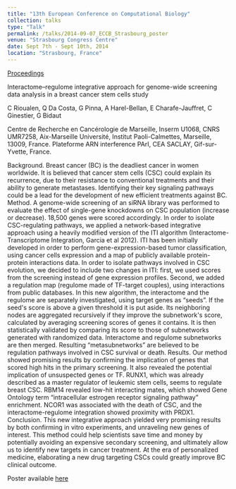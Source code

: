```yaml
---
title: "13th European Conference on Computational Biology"
collection: talks
type: "Talk"
permalink: /talks/2014-09-07_ECCB_Strasbourg_poster
venue: "Strasbourg Congress Centre"
date: Sept 7th - Sept 10th, 2014
location: "Strasbourg, France"
---
```


[Proceedings](https://www.ncbi.nlm.nih.gov/pmc/articles/PMC4147932/)

Interactome–regulome integrative approach for genome-wide screening data analysis in a breast cancer stem cells study

C Rioualen,  Q Da Costa, G Pinna,  A Harel-Bellan,  E Charafe-Jauffret, C Ginestier, G Bidaut

Centre de Recherche en Cancérologie de Marseille, Inserm U1068, CNRS UMR7258, Aix-Marseille Université, Institut Paoli-Calmettes, Marseille, 13009, France.
Plateforme ARN interference PArI, CEA SACLAY, Gif-sur-Yvette, France. 

Background. Breast cancer (BC) is the deadliest cancer in women worldwide. It is believed that cancer stem cells (CSC) could explain its recurrence, due to their resistance to conventional treatments and their ability to generate metastases. Identifying their key signaling pathways could be a lead for the development of new efficient treatments against BC.
Method. A genome-wide screening of an siRNA library was performed to evaluate the effect of single-gene knockdowns on CSC population (increase or decrease). 18,500 genes were scored accordingly.
In order to isolate CSC-regulating pathways, we applied a network-based integrative approach using a heavily modified version of the ITI algorithm (Interactome-Transcriptome Integration, Garcia et al 2012). ITI has been initially developed in order to perform gene-expression-based tumor classification, using cancer cells expression and a map of publicly available protein-protein interactions data.
In order to isolate pathways involved in CSC evolution, we decided to include two changes in ITI: first, we used scores from the screening instead of gene expression profiles. Second, we added a regulation map (regulome made of TF-target couples), using interactions from public databases. 
In this new algorithm, the interactome and the regulome are separately investigated, using target genes as “seeds”. If the seed's score is above a given threshold it is put aside. Its neighboring nodes are aggregated recursively if they improve the subnetwork's score, calculated by averaging screening scores of genes it contains. It is then statistically validated by comparing its score to those of subnetworks generated with randomized data. Interactome and regulome subnetworks are then merged. Resulting “metasubnetworks” are believed to be regulation pathways involved in CSC survival or death.
Results. Our method showed promising results by confirming the implication of genes that scored high hits in the primary screening. It also revealed the potential implication of unsuspected genes or TF. RUNX1, which was already described as a master regulator of leukemic stem cells, seems to regulate breast CSC. RBM14 revealed low-hit interacting mates, which showed Gene Ontology term “intracellular estrogen receptor signaling pathway” enrichment. NCOR1 was associated with the death of CSC, and the interactome-regulome integration showed proximity with PRDX1.
Conclusion. This new integrative approach yielded very promising results by both confirming in vitro experiments, and unraveling new genes of interest. This method could help scientists save time and money by potentially avoiding an expensive secondary screening, and ultimately allow us to identify new targets in cancer treatment. At the era of personalized medicine, elaborating a new drug targeting CSCs could greatly improve BC clinical outcome.

Poster available [here](http://rioualen.github.io/files/2014-09-07_ECCB_Strasbourg_poster.pdf)


